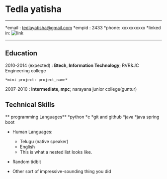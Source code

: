 Tedla yatisha
============

-------------------     ----------------------------
*email :                      tedlayatisha@gmail.com
*empid :                      2433
*phone:                        xxxxxxxxxx
*linked in:                    ![link](https://linkedin.com)
-------------------     ----------------------------

Education
---------

2010-2014 (expected)
:   **Btech, Information Technology**; RVR&JC Engineering college 

    *mini project: project_name*

2007-2010
:   **Intermediate, mpc**; narayana junior college(guntur)

    


Technical Skills
--------------------
** programming Languages**
*python
*c
*git and github
*java
*java spring boot



* Human Languages:

     * Telugu (native speaker)
     * English
     * This is what a nested list looks like.

* Random tidbit

* Other sort of impressive-sounding thing you did
